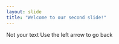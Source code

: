 ```yaml
---
layout: slide
title: "Welcome to our second slide!"
---
```

Not your text
Use the left arrow to go back
